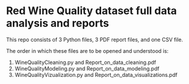 <h1>Red Wine Quality dataset full data analysis and reports</h1>
<p>This repo consists of 3 Python files, 3 PDF report files, and one CSV file.</p>
<p>The order in which these files are to be opened and understood is:</p>
<ol>
<li>WineQualityCleaning.py and Report_on_data_cleaning.pdf</li>
<li>WineQualityModeling.py and Report_on_data_modeling.pdf</li>
<li>WineQualityVizualization.py and Report_on_data_visualizations.pdf</li>
</ol>


